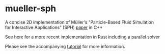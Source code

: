 # mueller-sph
A concise 2D implementation of Müller's "Particle-Based Fluid Simulation for Interactive Applications" (SPH) [paper](https://matthias-research.github.io/pages/publications/sca03.pdf) in C++

See [here](https://github.com/cerrno/mueller-sph-rs) for a more recent implementation in Rust including a parallel solver

Please see the accompanying [tutorial](https://lucasschuermann.com/writing/implementing-sph-in-2d) for more information.
